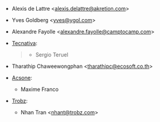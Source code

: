 - Alexis de Lattre \<<alexis.delattre@akretion.com>\>

- Yves Goldberg \<<yves@ygol.com>\>

- Alexandre Fayolle \<<alexandre.fayolle@camptocamp.com>\>

- [Tecnativa](https://www.tecnativa.com):

  > - Sergio Teruel

- Tharathip Chaweewongphan \<<tharathipc@ecosoft.co.th>\>

- [Acsone](https://www.acsone.eu/):

  - Maxime Franco
- [Trobz](https://www.trobz.com/):

  - Nhan Tran \<<nhant@trobz.com>\>
